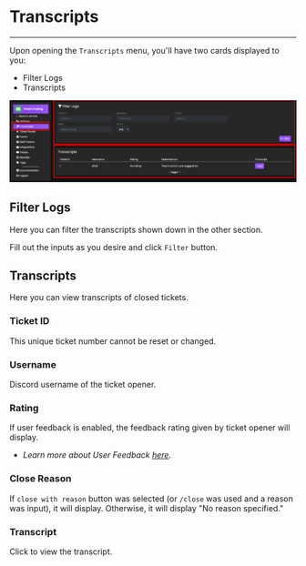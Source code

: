# Transcripts
***

Upon opening the `Transcripts` menu, you'll have two cards displayed to you:
- Filter Logs
- Transcripts

![Transcripts card](../img/transcripts_card.webp)

## Filter Logs
Here you can filter the transcripts shown down in the other section.  
  
Fill out the inputs as you desire and click `Filter` button.

## Transcripts
Here you can view transcripts of closed tickets.

### Ticket ID
This unique ticket number cannot be reset or changed.

### Username
Discord username of the ticket opener.

### Rating
If user feedback is enabled, the feedback rating given by ticket opener will display.  
- *Learn more about User Feedback [here](../setup/feedback.md).*

### Close Reason
If `close with reason` button was selected (or `/close` was used and a reason was input), it will display. Otherwise, it will display "No reason specified."

### Transcript
Click to view the transcript.
